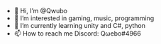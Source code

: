 - 👋 Hi, I’m @Qwubo
- 👀 I’m interested in gaming, music, programming
- 🌱 I’m currently learning unity and C#, python
- 📫 How to reach me
Discord:
Qωebo#4966

<!---
Qwubo/Qwubo is a ✨ special ✨ repository because its `README.md` (this file) appears on your GitHub profile.
You can click the Preview link to take a look at your changes.
--->
